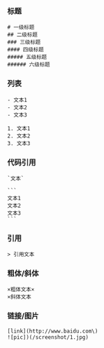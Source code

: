 ### 标题

```
# 一级标题
## 二级标题
### 三级标题
#### 四级标题
##### 五级标题
###### 六级标题
```

### 列表

```
- 文本1
- 文本2
- 文本3

1. 文本1
2. 文本2
3. 文本3
```

### 代码引用

    `文本`

    ```
    文本1
    文本2
    文本3
    ```

### 引用

```
> 引用文本
```

### 粗体/斜体

```
×粗体文本×
×斜体文本
```

### 链接/图片

```
[link](http://www.baidu.com\)
![pic])(/screenshot/1.jpg)
```



